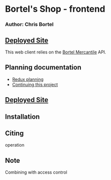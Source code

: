 # Bortel's Shop - frontend

### Author: Chris Bortel

## [Deployed Site](https://www.bortel-shop.com)
This web client relies on the [Bortel Mercantile](https://github.com/Chris-Bortel-401-advanced-javascript/auth-server-access-control) API.

## Planning documentation
- [Redux planning](./reduxPlanning.md)
- [Continuing this project](./TODOs.md)

<!-- ```
Technologies used

Description of the project

Add updated deployed site, make this a personalized url
``` -->
## [Deployed Site](https://6042dce319fc730007ca541e--romantic-morse-5b215b.netlify.app/)

## Installation

## Citing
operation 

## Note
Combining with access control
